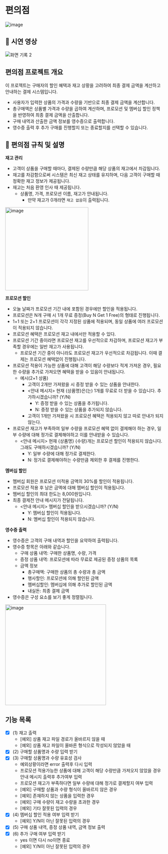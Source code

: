 # 편의점

![image](https://github.com/user-attachments/assets/811be804-81f8-4fad-a5d2-ebf9f9fac646)

## 🎥 시연 영상

![화면 기록 2](https://github.com/user-attachments/assets/34fe34e9-51d0-4340-97ab-162c38d4aded)

## 편의점 프로젝트 개요

이 프로젝트는 구매자의 할인 혜택과 재고 상황을 고려하여 최종 결제 금액을 계산하고 안내하는 결제 시스템입니다.

- 사용자가 입력한 상품의 가격과 수량을 기반으로 최종 결제 금액을 계산합니다.
- 총구매액은 상품별 가격과 수량을 곱하여 계산하며, 프로모션 및 멤버십 할인 정책을 반영하여 최종 결제 금액을 산출합니다.
- 구매 내역과 산출한 금액 정보를 영수증으로 출력합니다.
- 영수증 출력 후 추가 구매를 진행할지 또는 종료할지를 선택할 수 있습니다.

## 📌 편의점 규칙 및 설명

**재고 관리**

- 고객이 상품을 구매할 때마다, 결제된 수량만큼 해당 상품의 재고에서 차감됩니다.
- 재고를 차감함으로써 시스템은 최신 재고 상태를 유지하며, 다음 고객이 구매할 때 정확한 재고 정보가 제공됩니다.
- 재고는 처음 환영 인사 때 제공됩니다.
    - 상품명, 가격, 프로모션 이름, 재고가 안내됩니다.
        - 만약 재고가 0개라면 `재고 없음`이 출력됩니다.

<img width="264" alt="image" src="https://github.com/user-attachments/assets/94be4ffa-275d-4b1e-9a45-8e7dcd8347be">


**프로모션 할인**

- 오늘 날짜가 프로모션 기간 내에 포함된 경우에만 할인을 적용됩니다.
- 프로모션은 N개 구매 시 1개 무료 증정(Buy N Get 1 Free)의 형태로 진행됩니다.
- 1+1 또는 2+1 프로모션이 각각 지정된 상품에 적용되며, 동일 상품에 여러 프로모션이 적용되지 않습니다.
- 프로모션 혜택은 프로모션 재고 내에서만 적용할 수 있다.
- 프로모션 기간 중이라면 프로모션 재고를 우선적으로 차감하며, 프로모션 재고가 부족할 경우에는 일반 재고가 사용됩니다.
    - 프로모션 기간 중이 아니라도 프로모션 재고가 우선적으로 차감됩니다. 이때 결제는 프로모션 혜택없이 진행됩니다.
- 프로모션 적용이 가능한 상품에 대해 고객이 해당 수량보다 적게 가져온 경우, 필요한 수량을 추가로 가져오면 혜택을 받을 수 있음이 안내됩니다.
    - 예시(2+1 상품)
        - 고객이 2개만 가져왔을 시 증정 받을 수 있는 상품을 안내한다.
        - <안내 메시지> 현재 {상품명}은(는) 1개를 무료로 더 받을 수 있습니다. 추가하시겠습니까? (Y/N)
            - Y: 증정 받을 수 있는 상품을 추가됩니다.
            - N: 증정 받을 수 있는 상품을 추가되지 않습니다.
        - 고객이 1개만 가져왔을 시 프로모션 혜택은 적용되지 않고 따로 안내가 되지 않는다.
- 프로모션 재고가 부족하여 일부 수량을 프로모션 혜택 없이 결제해야 하는 경우, 일부 수량에 대해 정가로 결제해야하고 이를 안내받을 수 있습니다.
    - <안내 메시지> 현재 {상품명} {수량}개는 프로모션 할인이 적용되지 않습니다. 그래도 구매하시겠습니까? (Y/N)
        - Y: 일부 수량에 대해 정가로 결제한다.
        - N: 정가로 결제해야하는 수량만큼 제외한 후 결제를 진행한다.

**멤버십 할인**

- 멤버십 회원은 프로모션 미적용 금액의 30%를 할인이 적용됩니다.
- 프로모션 적용 후 남은 금액에 대해 멤버십 할인이 적용됩니다.
- 멤버십 할인의 최대 한도는 8,000원입니다.
- 최종 결제전 안내 메시지가 전달됩니다.
    - <안내 메시지> 멤버십 할인을 받으시겠습니까? (Y/N)
        - Y: 멤버십 할인이 적용됩니다.
        - N: 멤버십 할인이 적용되지 않습니다.

**영수증 출력**

- 영수증은 고객의 구매 내역과 할인을 요약하여 출력됩니다.
- 영수증 항목은 아래와 같습니다.
    - 구매 상품 내역: 구매한 상품명, 수량, 가격
    - 증정 상품 내역: 프로모션에 따라 무료로 제공된 증정 상품의 목록
    - 금액 정보
        - 총구매액: 구매한 상품의 총 수량과 총 금액
        - 행사할인: 프로모션에 의해 할인된 금액
        - 멤버십할인: 멤버십에 의해 추가로 할인된 금액
        - 내실돈: 최종 결제 금액
- 영수증은 구성 요소를 보기 좋게 정렬됩니다.

<img width="320" alt="image" src="https://github.com/user-attachments/assets/a82b976c-2673-426e-bab3-16e45a4c0ab8">

## 기능 목록

- [x] (1) 재고 출력
    - [예외] 상품 재고 파일 경로가 올바르지 않을 때
    - [예외] 상품 재고 파일이 올바른 형식으로 작성되지 않았을 때
- [x] (2) 구매할 상품명과 수량 입력 받기
- [x] (3) 구매할 상품명과 수량 유효성 검사
    - 예외상황이라면 error 출력후 다시 입력
    - 프로모션 적용가능한 상품에 대해 고객이 해당 수량만큼 가져오지 않았을 경우 안내 메시지 출력후 추가여부 입력
    - 프로모션 재고가 부족하다면 일부 수량에 대해 정가로 결제할지 여부 입력
    - [예외] 구매할 상품과 수량 형식이 올바르지 않은 경우
    - [예외] 존재하지 않는 상품을 입력한 경우
    - [예외] 구매 수량이 재고 수량을 초과한 경우
    - [예외] 기타 잘못된 입력의 경우
- [x] (4) 멤버십 할인 적용 여부 입력 받기
    - [예외] Y/N이 아닌 잘못된 입력의 경우
- [x] (5) 구매 상품 내역, 증정 상품 내역, 금액 정보 출력
- [x] (6) 추가 구매 여부 입력 받기
    - yes 이면 다시 no이면 종료
    - [예외] Y/N이 아닌 잘못된 입력의 경우
